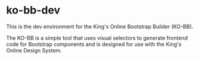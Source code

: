 # ko-bb-dev

This is the dev environment for the King's Online Bootstrap Builder (KO-BB).

The KO-BB is a simple tool that uses visual selectors to generate frontend code for Bootstrap components
and is designed for use with the King's Online Design System.

